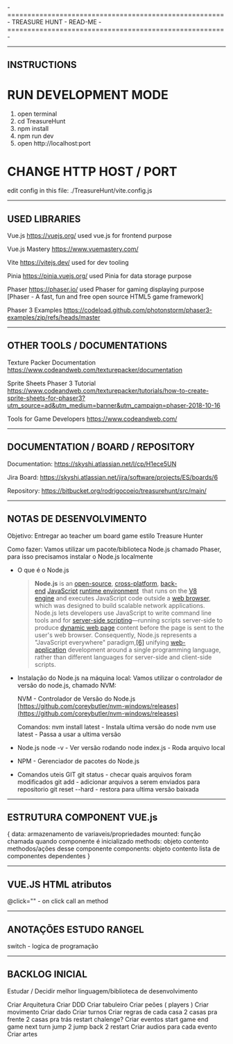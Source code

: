 -======================================================-
            TREASURE HUNT - READ-ME
-======================================================-

----------------------------------------------------------
INSTRUCTIONS
----------------------------------------------------------
# RUN DEVELOPMENT MODE
1) open terminal
2) cd TreasureHunt
3) npm install
4) npm run dev
5) open http://localhost:port

# CHANGE HTTP HOST / PORT
edit config in this file: ./TreasureHunt/vite.config.js


---------------------------------------------------------
USED LIBRARIES
---------------------------------------------------------
Vue.js
https://vuejs.org/
used vue.js for frontend purpose

Vue.js Mastery
https://www.vuemastery.com/

Vite
https://vitejs.dev/
used for dev tooling

Pinia
https://pinia.vuejs.org/
used Pinia for data storage purpose

Phaser
https://phaser.io/
used Phaser for gaming displaying purpose
[Phaser - A fast, fun and free open source HTML5 game framework]

Phaser 3 Examples
https://codeload.github.com/photonstorm/phaser3-examples/zip/refs/heads/master

---------------------------------------------------------
OTHER TOOLS / DOCUMENTATIONS
----------------------------------------------------------
Texture Packer Documentation
https://www.codeandweb.com/texturepacker/documentation

Sprite Sheets Phaser 3 Tutorial
https://www.codeandweb.com/texturepacker/tutorials/how-to-create-sprite-sheets-for-phaser3?utm_source=ad&utm_medium=banner&utm_campaign=phaser-2018-10-16

Tools for Game Developers
https://www.codeandweb.com/


---------------------------------------------------------
DOCUMENTATION / BOARD / REPOSITORY
----------------------------------------------------------

Documentation:
https://skyshi.atlassian.net/l/cp/H1ece5UN

Jira Board:
https://skyshi.atlassian.net/jira/software/projects/ES/boards/6

Repository:
https://bitbucket.org/rodrigocoeio/treasurehunt/src/main/



---------------------------------------------------------
NOTAS DE DESENVOLVIMENTO
----------------------------------------------------------

Objetivo:
Entregar ao teacher um board game estilo Treasure Hunter

Como fazer:
Vamos utilizar um pacote/biblioteca Node.js chamado Phaser, para isso precisamos instalar o Node.js localmente

- O que é o Node.js
    > **Node.js** is an [open-source](https://en.wikipedia.org/wiki/Open-source_software), [cross-platform](https://en.wikipedia.org/wiki/Cross-platform), [back-end](https://en.wikipedia.org/wiki/Front_end_and_back_end) [JavaScript](https://en.wikipedia.org/wiki/JavaScript) [runtime environment](https://en.wikipedia.org/wiki/Runtime_system)
     that runs on the [V8 engine](https://en.wikipedia.org/wiki/V8_(JavaScript_engine)) and executes JavaScript code outside a [web browser](https://en.wikipedia.org/wiki/Web_browser), which was designed to build scalable network applications. Node.js lets developers use JavaScript to write command line tools and for [server-side scripting](https://en.wikipedia.org/wiki/Server-side_scripting)—running scripts server-side to produce [dynamic web page](https://en.wikipedia.org/wiki/Dynamic_web_page) content before the page is sent to the user's web browser. Consequently, Node.js represents a "JavaScript everywhere" paradigm,[[6]](https://en.wikipedia.org/wiki/Node.js#cite_note-6) unifying [web-application](https://en.wikipedia.org/wiki/Web_application) development around a single programming language, rather than different languages for server-side and client-side scripts.
    > 
    

- Instalação do Node.js na máquina local:
    Vamos utilizar o controlador de versão do node.js, chamado NVM:
    
    NVM - Controlador de Versão do Node.js
    [https://github.com/coreybutler/nvm-windows/releases](https://github.com/coreybutler/nvm-windows/releases)
    
    Comandos:
    nvm install latest   - Instala ultima versão do node
    nvm use latest       - Passa a usar a ultima versão
    
- Node.js
    node -v                  - Ver versão rodando
    node index.js         - Roda arquivo local

- NPM - Gerenciador de pacotes do Node.js



- Comandos uteis GIT
    git status - checar quais arquivos foram modificados
    git add - adicionar arquivos a serem enviados para repositorio
    git reset --hard - restora para ultima versão baixada


-------------------------------------------------------------------------
ESTRUTURA COMPONENT VUE.js
-------------------------------------------------------------------------
{
    data:   armazenamento de variaveis/propriedades
    mounted:   função chamada quando componente é inicializado
    methods:   objeto contento methodos/ações desse componente
    components:  objeto contento lista de componentes dependentes
}

-------------------------------------------------------------------------
VUE.JS HTML atributos
-------------------------------------------------------------------------
@click=""  -  on click call an method



-------------------------------------------------------------------------
ANOTAÇÕES ESTUDO RANGEL
-------------------------------------------------------------------------
switch - logica de programação




-------------------------------------------------------------------------
BACKLOG INICIAL
-------------------------------------------------------------------------
Estudar / Decidir melhor linguagem/biblioteca de desenvolvimento

Criar Arquitetura
Criar DDD
Criar tabuleiro
Criar peões ( players )
	Criar movimento
Criar dado
Criar turnos
Criar regras de cada casa
	2 casas pra frente
	2 casas pra trás
	restart
	chalenge?
Criar eventos
	start game
	end game
	next turn
	jump 2
	jump back 2
	restart
Criar audios para cada evento
Criar artes